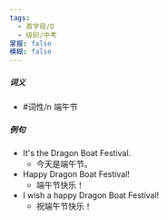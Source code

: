 ```yaml
---
tags:
  - 首字母/D
  - 级别/中考
掌握: false
模糊: false
---
```

##### 词义
- #词性/n  端午节
##### 例句
- It's the Dragon Boat Festival.
	- 今天是端午节。
- Happy Dragon Boat Festival!
	- 端午节快乐！
- I wish a happy Dragon Boat Festival!
	- 祝端午节快乐！
